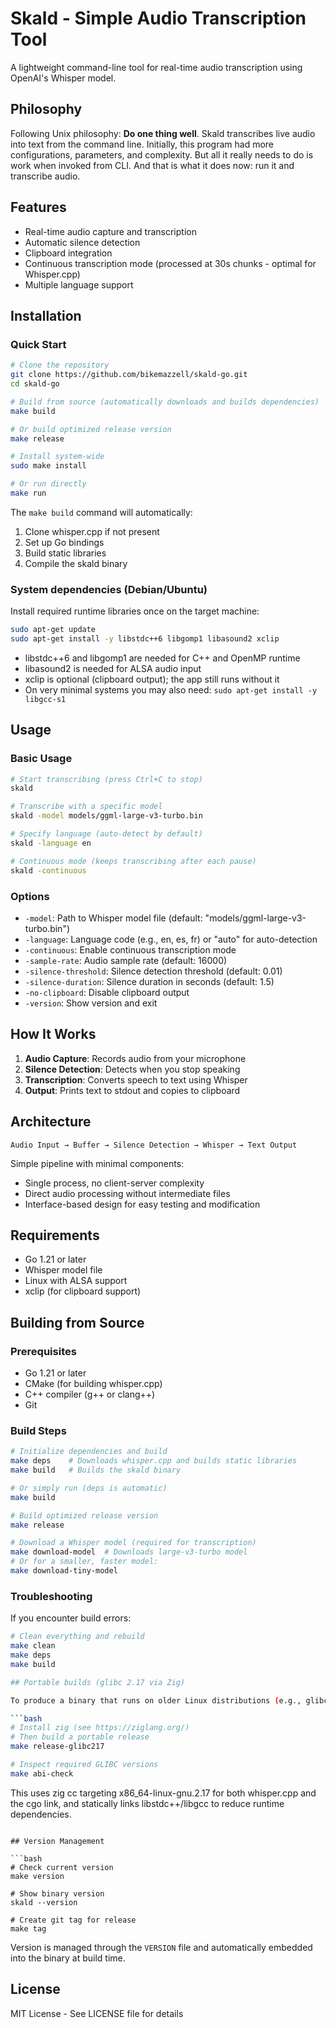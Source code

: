 # Skald - Simple Audio Transcription Tool

A lightweight command-line tool for real-time audio transcription using OpenAI's Whisper model.

## Philosophy

Following Unix philosophy: **Do one thing well**. Skald transcribes live audio into text from the command line.
Initially, this program had more configurations, parameters, and complexity. But all it really needs to do is work when invoked from CLI. And that is what it does now: run it and transcribe audio.

## Features

- Real-time audio capture and transcription
- Automatic silence detection
- Clipboard integration
- Continuous transcription mode (processed at 30s chunks - optimal for Whisper.cpp)
- Multiple language support

## Installation

### Quick Start

```bash
# Clone the repository
git clone https://github.com/bikemazzell/skald-go.git
cd skald-go

# Build from source (automatically downloads and builds dependencies)
make build

# Or build optimized release version
make release

# Install system-wide
sudo make install

# Or run directly
make run
```

The `make build` command will automatically:
1. Clone whisper.cpp if not present
2. Set up Go bindings
3. Build static libraries
4. Compile the skald binary

### System dependencies (Debian/Ubuntu)

Install required runtime libraries once on the target machine:

```bash
sudo apt-get update
sudo apt-get install -y libstdc++6 libgomp1 libasound2 xclip
```

- libstdc++6 and libgomp1 are needed for C++ and OpenMP runtime
- libasound2 is needed for ALSA audio input
- xclip is optional (clipboard output); the app still runs without it
- On very minimal systems you may also need: `sudo apt-get install -y libgcc-s1`

## Usage

### Basic Usage

```bash
# Start transcribing (press Ctrl+C to stop)
skald

# Transcribe with a specific model
skald -model models/ggml-large-v3-turbo.bin

# Specify language (auto-detect by default)
skald -language en

# Continuous mode (keeps transcribing after each pause)
skald -continuous
```

### Options

- `-model`: Path to Whisper model file (default: "models/ggml-large-v3-turbo.bin")
- `-language`: Language code (e.g., en, es, fr) or "auto" for auto-detection
- `-continuous`: Enable continuous transcription mode
- `-sample-rate`: Audio sample rate (default: 16000)
- `-silence-threshold`: Silence detection threshold (default: 0.01)
- `-silence-duration`: Silence duration in seconds (default: 1.5)
- `-no-clipboard`: Disable clipboard output
- `-version`: Show version and exit

## How It Works

1. **Audio Capture**: Records audio from your microphone
2. **Silence Detection**: Detects when you stop speaking
3. **Transcription**: Converts speech to text using Whisper
4. **Output**: Prints text to stdout and copies to clipboard

## Architecture

```
Audio Input → Buffer → Silence Detection → Whisper → Text Output
```

Simple pipeline with minimal components:
- Single process, no client-server complexity
- Direct audio processing without intermediate files
- Interface-based design for easy testing and modification

## Requirements

- Go 1.21 or later
- Whisper model file
- Linux with ALSA support
- xclip (for clipboard support)

## Building from Source

### Prerequisites

- Go 1.21 or later
- CMake (for building whisper.cpp)
- C++ compiler (g++ or clang++)
- Git

### Build Steps

```bash
# Initialize dependencies and build
make deps    # Downloads whisper.cpp and builds static libraries
make build   # Builds the skald binary

# Or simply run (deps is automatic)
make build

# Build optimized release version
make release

# Download a Whisper model (required for transcription)
make download-model  # Downloads large-v3-turbo model
# Or for a smaller, faster model:
make download-tiny-model
```

### Troubleshooting

If you encounter build errors:

```bash
# Clean everything and rebuild
make clean
make deps
make build

## Portable builds (glibc 2.17 via Zig)

To produce a binary that runs on older Linux distributions (e.g., glibc 2.17+), build with Zig targeting an older glibc:

```bash
# Install zig (see https://ziglang.org/)
# Then build a portable release
make release-glibc217

# Inspect required GLIBC versions
make abi-check
```

This uses zig cc targeting x86_64-linux-gnu.2.17 for both whisper.cpp and the cgo link, and statically links libstdc++/libgcc to reduce runtime dependencies.

```

## Version Management

```bash
# Check current version
make version

# Show binary version
skald --version

# Create git tag for release
make tag
```

Version is managed through the `VERSION` file and automatically embedded into the binary at build time.

## License

MIT License - See LICENSE file for details